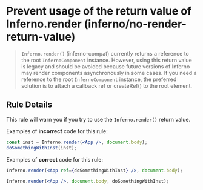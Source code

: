 # Prevent usage of the return value of Inferno.render (inferno/no-render-return-value)

> `Inferno.render()` (inferno-compat) currently returns a reference to the root `InfernoComponent` instance. However, using this return value is legacy and should be avoided because future versions of Inferno may render components asynchronously in some cases. If you need a reference to the root `InfernoComponent` instance, the preferred solution is to attach a callback ref or createRef() to the root element.

## Rule Details

This rule will warn you if you try to use the `Inferno.render()` return value.

Examples of **incorrect** code for this rule:

```jsx
const inst = Inferno.render(<App />, document.body);
doSomethingWithInst(inst);
```

Examples of **correct** code for this rule:

```jsx
Inferno.render(<App ref={doSomethingWithInst} />, document.body);

Inferno.render(<App />, document.body, doSomethingWithInst);
```

